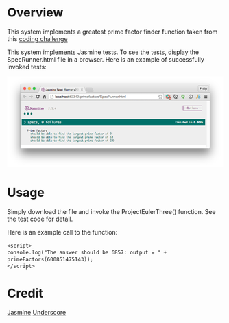 # Overview
This system implements a greatest prime factor finder function taken from this [coding challenge](https://projecteuler.net/problem=3)

This system implements Jasmine tests. To see the tests, display the SpecRunner.html file in a browser. Here is an example of successfully invoked
tests:

![screenshot](https://raw.githubusercontent.com/khongnaw/primefactors/master/doc/wod-prime-factors-specrunner.png)

# Usage 
Simply download the file and invoke the ProjectEulerThree() function. See the test code for detail.

Here is an example call to the function:
```
<script>
console.log("The answer should be 6857: output = " + primeFactors(600851475143));
</script>
```
# Credit
[Jasmine](http://jasmine.github.io/)
[Underscore](http://underscorejs.org/)

